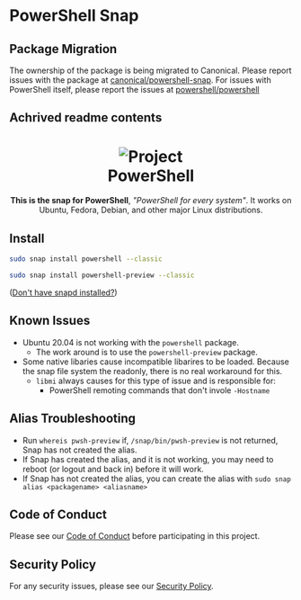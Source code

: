 # PowerShell Snap

## Package Migration

The ownership of the package is being migrated to Canonical.  Please report issues with the package at [canonical/powershell-snap](https://github.com/canonical/powershell-snap).
For issues with PowerShell itself, please report the issues at [powershell/powershell](https://github.com/powershell/powershell)

## Achrived readme contents

<h1 align="center">
  <img src="https://raw.githubusercontent.com/PowerShell/PowerShell/master/assets/Powershell_black_64.png" alt="Project">
  <br />
  PowerShell
</h1>

<p align="center"><b>This is the snap for PowerShell</b>, <i>"PowerShell for every system"</i>. It works on Ubuntu, Fedora, Debian, and other major Linux
distributions.</p>

<!-- Uncomment and modify this when you are provided a build status badge
<p align="center">
<a href="https://build.snapcraft.io/user/snapcrafters/fork-and-rename-me"><img src="https://build.snapcraft.io/badge/snapcrafters/fork-and-rename-me.svg" alt="Snap Status"></a>
</p>
-->

## Install

```sh
sudo snap install powershell --classic
```

```sh
sudo snap install powershell-preview --classic
```

([Don't have snapd installed?](https://snapcraft.io/docs/core/install))

## Known Issues

- Ubuntu 20.04 is not working with the `powershell` package.
  - The work around is to use the `powershell-preview` package.
- Some native libaries cause incompatible libarires to be loaded.  Because the snap file system the readonly, there is no real workaround for this.
  - `libmi` always causes for this type of issue and is responsible for:
    - PowerShell remoting commands that don't invole `-Hostname`

## Alias Troubleshooting

- Run `whereis pwsh-preview` if, `/snap/bin/pwsh-preview` is not returned, Snap has not created the alias.
- If Snap has created the alias, and it is not working, you may need to reboot (or logout and back in) before it will work.
- If Snap has not created the alias, you can create the alias with `sudo snap alias <packagename> <aliasname>`

## Code of Conduct

Please see our [Code of Conduct](.github/CODE_OF_CONDUCT.md) before participating in this project.

## Security Policy

For any security issues, please see our [Security Policy](.github/SECURITY.md).
